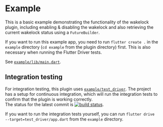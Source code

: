 # Example

This is a basic example demonstrating the functionality of the wakelock plugin, including enabling & disabling the wakelock and also retrieving the current wakelock status using a `FutureBuilder`.

If you want to run this example app, you need to run `flutter create .` in the `example` directory (`cd example` from the plugin directory) first. This is also necessary when running the Flutter Driver tests.

See [`example/lib/main.dart`](https://github.com/creativecreatorormaybenot/wakelock/blob/master/example/lib/main.dart).

## Integration testing

For integration testing, this plugin uses [`example/test_driver`](https://github.com/creativecreatorormaybenot/wakelock/tree/master/example/test_driver). The project has a setup for continuous integration, which will run the integration tests to confirm that the plugin is working correctly.  
The status for the latest commit is [![build status](https://travis-ci.com/creativecreatorormaybenot/wakelock.svg?branch=master)](https://travis-ci.com/creativecreatorormaybenot/wakelock).

If you want to run the integration tests yourself, you can run `flutter drive --target=test_driver/app.dart` from the `example` directory.
